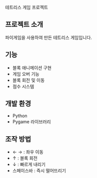  테트리스 게임 프로젝트

## 프로젝트 소개
파이게임을 사용하여 만든 테트리스 게임입니다.

## 기능
- 블록 애니메이션 구현
- 게임 오버 기능
- 블록 회전 및 이동
- 점수 시스템

## 개발 환경
- Python
- Pygame 라이브러리

## 조작 방법
- ← → : 좌우 이동
- ↑ : 블록 회전
- ↓ : 빠르게 내리기
- 스페이스바 : 즉시 떨어뜨리기
